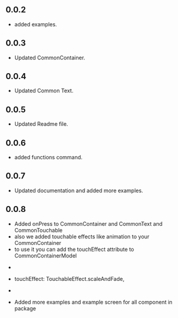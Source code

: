 ## 0.0.2
* added examples.

## 0.0.3
* Updated CommonContainer.

## 0.0.4
* Updated Common Text.

## 0.0.5
* Updated Readme file.
## 0.0.6
* added functions command.

## 0.0.7
* Updated documentation and added more examples.

## 0.0.8
* Added onPress to CommonContainer and CommonText and CommonTouchable 
* also we added touchable effects like animation to your CommonContainer 
* to use it you can add the touchEffect attribute to CommonContainerModel 
* ```dart
* touchEffect: TouchableEffect.scaleAndFade,
* ```
* Added more examples and example screen for all component in package
